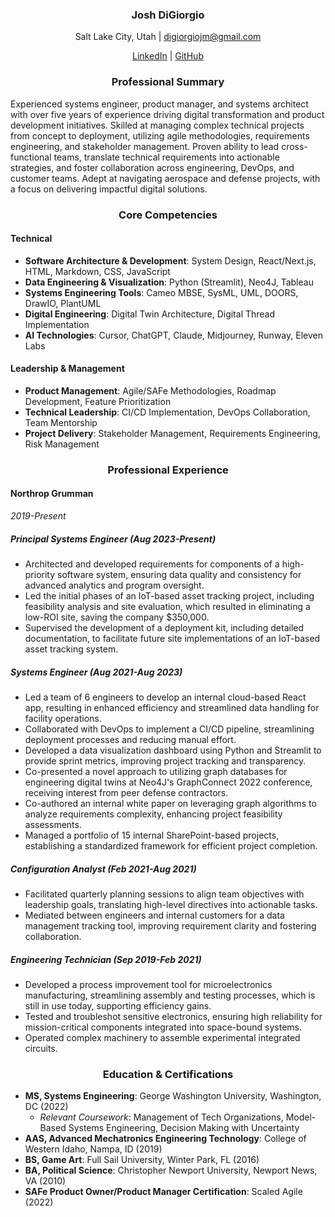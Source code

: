 <h3 style="text-align: center">Josh DiGiorgio</h3>

<p style="text-align: center;">Salt Lake City, Utah | <a href="mailto:digiorgiojm@gmail.com">digiorgiojm@gmail.com</a></p>

<p style="text-align: center;"><a href="https://www.linkedin.com/in/joshdigiorgio/">LinkedIn</a> | <a href="https://github.com/jmdigiorgio">GitHub</a></p>


<h3 style="text-align: center">Professional Summary</h3>

Experienced systems engineer, product manager, and systems architect with over five years of experience driving digital transformation and product development initiatives. Skilled at managing complex technical projects from concept to deployment, utilizing agile methodologies, requirements engineering, and stakeholder management. Proven ability to lead cross-functional teams, translate technical requirements into actionable strategies, and foster collaboration across engineering, DevOps, and customer teams. Adept at navigating aerospace and defense projects, with a focus on delivering impactful digital solutions.

<h3 style="text-align: center">Core Competencies</h3>

#### Technical
- **Software Architecture & Development**: System Design, React/Next.js, HTML, Markdown, CSS, JavaScript
- **Data Engineering & Visualization**: Python (Streamlit), Neo4J, Tableau
- **Systems Engineering Tools**: Cameo MBSE, SysML, UML, DOORS, DrawIO, PlantUML
- **Digital Engineering**: Digital Twin Architecture, Digital Thread Implementation
- **AI Technologies**: Cursor, ChatGPT, Claude, Midjourney, Runway, Eleven Labs

#### Leadership & Management
- **Product Management**: Agile/SAFe Methodologies, Roadmap Development, Feature Prioritization
- **Technical Leadership**: CI/CD Implementation, DevOps Collaboration, Team Mentorship
- **Project Delivery**: Stakeholder Management, Requirements Engineering, Risk Management

<h3 style="text-align: center">Professional Experience</h3>

#### Northrop Grumman

*2019-Present*

##### Principal Systems Engineer (Aug 2023-Present)

- Architected and developed requirements for components of a high-priority software system, ensuring data quality and consistency for advanced analytics and program oversight.
- Led the initial phases of an IoT-based asset tracking project, including feasibility analysis and site evaluation, which resulted in eliminating a low-ROI site, saving the company $350,000.
- Supervised the development of a deployment kit, including detailed documentation, to facilitate future site implementations of an IoT-based asset tracking system.

##### Systems Engineer (Aug 2021-Aug 2023)

- Led a team of 6 engineers to develop an internal cloud-based React app, resulting in enhanced efficiency and streamlined data handling for facility operations.
- Collaborated with DevOps to implement a CI/CD pipeline, streamlining deployment processes and reducing manual effort.
- Developed a data visualization dashboard using Python and Streamlit to provide sprint metrics, improving project tracking and transparency.
- Co-presented a novel approach to utilizing graph databases for engineering digital twins at Neo4J's GraphConnect 2022 conference, receiving interest from peer defense contractors.
- Co-authored an internal white paper on leveraging graph algorithms to analyze requirements complexity, enhancing project feasibility assessments.
- Managed a portfolio of 15 internal SharePoint-based projects, establishing a standardized framework for efficient project completion.

##### Configuration Analyst (Feb 2021-Aug 2021)

- Facilitated quarterly planning sessions to align team objectives with leadership goals, translating high-level directives into actionable tasks.
- Mediated between engineers and internal customers for a data management tracking tool, improving requirement clarity and fostering collaboration.

##### Engineering Technician (Sep 2019-Feb 2021)

- Developed a process improvement tool for microelectronics manufacturing, streamlining assembly and testing processes, which is still in use today, supporting efficiency gains.
- Tested and troubleshot sensitive electronics, ensuring high reliability for mission-critical components integrated into space-bound systems.
- Operated complex machinery to assemble experimental integrated circuits.

<h3 style="text-align: center">Education & Certifications</h3>

- **MS, Systems Engineering**: George Washington University, Washington, DC (2022)
  - *Relevant Coursework*: Management of Tech Organizations, Model-Based Systems Engineering, Decision Making with Uncertainty
- **AAS, Advanced Mechatronics Engineering Technology**: College of Western Idaho, Nampa, ID (2019)
- **BS, Game Art**: Full Sail University, Winter Park, FL (2016)
- **BA, Political Science**: Christopher Newport University, Newport News, VA (2010)
- **SAFe Product Owner/Product Manager Certification**: Scaled Agile (2022)
